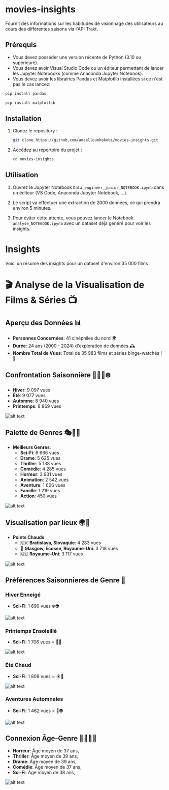 # movies-insights

Fournit des informations sur les habitudes de visionnage des utilisateurs au cours des différentes saisons via l'API Trakt.

## Prérequis

- Vous devez posséder une version récente de Python (3.10 ou supérieure).
- Vous devez avoir Visual Studio Code ou un éditeur permettant de lancer les Jupyter Notebooks (comme Anaconda Jupyter Notebook).
- Vous devez avoir les librairies Pandas et Matplotlib installées si ce n'est  pas le cas lancez:

```bash
pip install pandas
```
```bash
pip install matplotlib
```

## Installation

1. Clonez le repository :

    ```bash
    git clone https://github.com/amaellounkokobi/movies-insights.git
    ```

2. Accédez au répertoire du projet :

    ```bash
    cd movies-insights
    ```

## Utilisation

1. Ouvrez le Jupyter Notebook `Data_engineer_junior_NOTEBOOK.ipynb` dans un éditeur (VS Code, Anaconda Jupyter Notebook, ...).

2. Le script va effectuer une extraction de 2000 données, ce qui prendra environ 5 minutes.

3. Pour éviter cette attente, vous pouvez lancer le Notebook `analyse_NOTEBOOK.ipynb` avec un dataset déjà généré pour voir les insights.

# Insights 

Voici un résumé des insights pour un dataset d'environ 35 000 films :

# 🎬 Analyse de la Visualisation de Films & Séries 📺

## Aperçu des Données 📊

- **Personnes Concernées**: 41 cinéphiles du nord 🌍
- **Durée**: 24 ans (2000 - 2024) d'exploration de données 🕰️
- **Nombre Total de Vues**: Total de 35 983 films et séries binge-watchés ! 🍿

## Confrontation Saisonnière 🌱🌞🍁❄️

- **Hiver**: 9 097 vues 
- **Été**: 9 077 vues
- **Automne**: 8 940 vues
- **Printemps**: 8 869 vues
  
![alt text](https://github.com/amaellounkokobi/movies-insights/blob/main/plot-images/img1.png?raw=true)
## Palette de Genres 🎭🚀👻

- **Meilleurs Genres**:
  - **Sci-Fi**: 6 666 vues
  - **Drame**: 5 625 vues
  - **Thriller**: 5 138 vues
  - **Comédie**: 4 285 vues
  - **Horreur**: 3 931 vues
  - **Animation**: 2 542 vues
  - **Aventure**: 1 606 vues
  - **Famille**: 1 219 vues
  - **Action**: 450 vues
    
![alt text](https://github.com/amaellounkokobi/movies-insights/blob/main/plot-images/img2.png?raw=true)
## Visualisation par lieux 🌍🎥

- **Points Chauds**:
  - 🇸🇰 **Bratislava, Slovaquie**: 4 283 vues
  - 🏴 **Glasgow, Écosse, Royaume-Uni**: 3 718 vues
  - 🇬🇧 **Royaume-Uni**: 3 117 vues
    
![alt text](https://github.com/amaellounkokobi/movies-insights/blob/main/plot-images/img3.png?raw=true)
## Préférences Saisonnieres de Genre 🌟

### Hiver Enneigé
- **Sci-Fi**: 1 690 vues ❄️👽

![alt text](https://github.com/amaellounkokobi/movies-insights/blob/main/plot-images/img6.png?raw=true)

### Printemps Ensoleillé
- **Sci-Fi**: 1 706 vues = 🌸🚀

![alt text](https://github.com/amaellounkokobi/movies-insights/blob/main/plot-images/img7.png?raw=true)
  
### Été Chaud
- **Sci-Fi**: 1 808 vues = ☀️👾

![alt text](https://github.com/amaellounkokobi/movies-insights/blob/main/plot-images/img4.png?raw=true)


### Aventures Automnales
- **Sci-Fi**: 1 462 vues = 🍁👽

![alt text](https://github.com/amaellounkokobi/movies-insights/blob/main/plot-images/img5.png?raw=true)
  
## Connexion Âge-Genre 🧑‍🎤🧟‍♂️

- **Horreur**: Âge moyen de 37 ans,
- **Thriller**: Âge moyen de 39 ans,
- **Drame**: Âge moyen de 39 ans,
- **Comédie**: Âge moyen de 37 ans,
- **Sci-Fi**: Âge moyen de 38 ans,
  
![alt text](https://github.com/amaellounkokobi/movies-insights/blob/main/plot-images/img8.png?raw=true)

